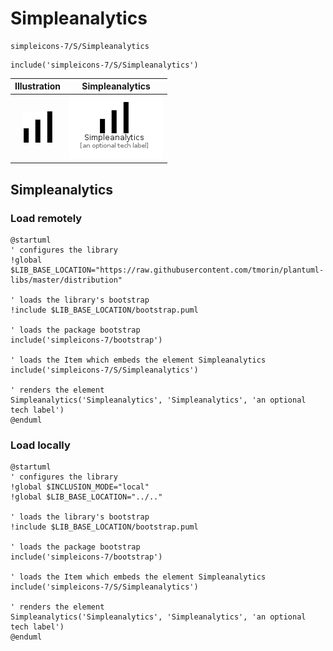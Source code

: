 # Simpleanalytics


```text
simpleicons-7/S/Simpleanalytics
```

```text
include('simpleicons-7/S/Simpleanalytics')
```



| Illustration | Simpleanalytics |
| :---: | :---: |
| ![illustration for Illustration](../../simpleicons-7/S/Simpleanalytics.png) | ![illustration for Simpleanalytics](../../simpleicons-7/S/Simpleanalytics.Local.png) |




## Simpleanalytics

### Load remotely
```plantuml
@startuml
' configures the library
!global $LIB_BASE_LOCATION="https://raw.githubusercontent.com/tmorin/plantuml-libs/master/distribution"

' loads the library's bootstrap
!include $LIB_BASE_LOCATION/bootstrap.puml

' loads the package bootstrap
include('simpleicons-7/bootstrap')

' loads the Item which embeds the element Simpleanalytics
include('simpleicons-7/S/Simpleanalytics')

' renders the element
Simpleanalytics('Simpleanalytics', 'Simpleanalytics', 'an optional tech label')
@enduml
```

### Load locally
```plantuml
@startuml
' configures the library
!global $INCLUSION_MODE="local"
!global $LIB_BASE_LOCATION="../.."

' loads the library's bootstrap
!include $LIB_BASE_LOCATION/bootstrap.puml

' loads the package bootstrap
include('simpleicons-7/bootstrap')

' loads the Item which embeds the element Simpleanalytics
include('simpleicons-7/S/Simpleanalytics')

' renders the element
Simpleanalytics('Simpleanalytics', 'Simpleanalytics', 'an optional tech label')
@enduml
```

